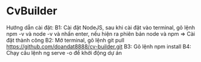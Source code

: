 # CvBuilder
Hướng dẫn cài đặt:
B1: Cài đặt NodeJS, sau khi cài đặt vào terminal, gõ lệnh npm -v và node -v và nhấn enter, nếu hiện ra phiên bản node và npm => Cài đặt thành công
B2: Mở terminal, gõ lệnh git pull https://github.com/doandat8888/cv-builder.git
B3: Gõ lệnh npm install
B4: Chạy câu lệnh ng serve -o để khởi động dự án
